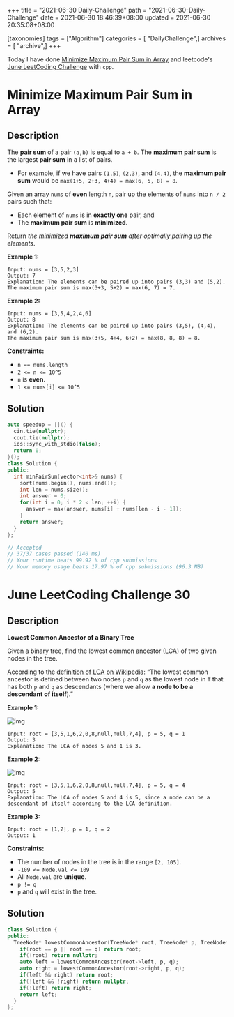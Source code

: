 +++
title = "2021-06-30 Daily-Challenge"
path = "2021-06-30-Daily-Challenge"
date = 2021-06-30 18:46:39+08:00
updated = 2021-06-30 20:35:08+08:00

[taxonomies]
tags = ["Algorithm"]
categories = [ "DailyChallenge",]
archives = [ "archive",]
+++

Today I have done [Minimize Maximum Pair Sum in Array](https://leetcode.com/problems/minimize-maximum-pair-sum-in-array/description/) and leetcode's [June LeetCoding Challenge](https://leetcode.com/explore/challenge/card/june-leetcoding-challenge-2021/607/week-5-june-29th-june-30th/3797/) with `cpp`.

<!-- more -->

# Minimize Maximum Pair Sum in Array

## Description

The **pair sum** of a pair `(a,b)` is equal to `a + b`. The **maximum pair sum** is the largest **pair sum** in a list of pairs.

- For example, if we have pairs `(1,5)`, `(2,3)`, and `(4,4)`, the **maximum pair sum** would be `max(1+5, 2+3, 4+4) = max(6, 5, 8) = 8`.

Given an array `nums` of **even** length `n`, pair up the elements of `nums` into `n / 2` pairs such that:

- Each element of `nums` is in **exactly one** pair, and
- The **maximum pair sum** is **minimized**.

Return *the minimized **maximum pair sum** after optimally pairing up the elements*.

 

**Example 1:**

```
Input: nums = [3,5,2,3]
Output: 7
Explanation: The elements can be paired up into pairs (3,3) and (5,2).
The maximum pair sum is max(3+3, 5+2) = max(6, 7) = 7.
```

**Example 2:**

```
Input: nums = [3,5,4,2,4,6]
Output: 8
Explanation: The elements can be paired up into pairs (3,5), (4,4), and (6,2).
The maximum pair sum is max(3+5, 4+4, 6+2) = max(8, 8, 8) = 8.
```

 

**Constraints:**

- `n == nums.length`
- `2 <= n <= 10^5`
- `n` is **even**.
- `1 <= nums[i] <= 10^5`

## Solution

``` cpp
auto speedup = []() {
  cin.tie(nullptr);
  cout.tie(nullptr);
  ios::sync_with_stdio(false);
  return 0;
}();
class Solution {
public:
  int minPairSum(vector<int>& nums) {
    sort(nums.begin(), nums.end());
    int len = nums.size();
    int answer = 0;
    for(int i = 0; i * 2 < len; ++i) {
      answer = max(answer, nums[i] + nums[len - i - 1]);
    }
    return answer;
  }
};

// Accepted
// 37/37 cases passed (140 ms)
// Your runtime beats 99.92 % of cpp submissions
// Your memory usage beats 17.97 % of cpp submissions (96.3 MB)
```

# June LeetCoding Challenge 30

## Description

**Lowest Common Ancestor of a Binary Tree**

Given a binary tree, find the lowest common ancestor (LCA) of two given nodes in the tree.

According to the [definition of LCA on Wikipedia](https://en.wikipedia.org/wiki/Lowest_common_ancestor): “The lowest common ancestor is defined between two nodes `p` and `q` as the lowest node in `T` that has both `p` and `q` as descendants (where we allow **a node to be a descendant of itself**).”

 

**Example 1:**

![img](https://assets.leetcode.com/uploads/2018/12/14/binarytree.png)

```
Input: root = [3,5,1,6,2,0,8,null,null,7,4], p = 5, q = 1
Output: 3
Explanation: The LCA of nodes 5 and 1 is 3.
```

**Example 2:**

![img](https://assets.leetcode.com/uploads/2018/12/14/binarytree.png)

```
Input: root = [3,5,1,6,2,0,8,null,null,7,4], p = 5, q = 4
Output: 5
Explanation: The LCA of nodes 5 and 4 is 5, since a node can be a descendant of itself according to the LCA definition.
```

**Example 3:**

```
Input: root = [1,2], p = 1, q = 2
Output: 1
```

 

**Constraints:**

- The number of nodes in the tree is in the range `[2, 105]`.
- `-109 <= Node.val <= 109`
- All `Node.val` are **unique**.
- `p != q`
- `p` and `q` will exist in the tree.

## Solution

``` cpp
class Solution {
public:
  TreeNode* lowestCommonAncestor(TreeNode* root, TreeNode* p, TreeNode* q) {
    if(root == p || root == q) return root;
    if(!root) return nullptr;
    auto left = lowestCommonAncestor(root->left, p, q);
    auto right = lowestCommonAncestor(root->right, p, q);
    if(left && right) return root;
    if(!left && !right) return nullptr;
    if(!left) return right;
    return left;
  }
};
```
